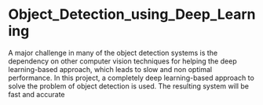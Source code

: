 # Object_Detection_using_Deep_Learning
A major challenge in many of the object detection systems is the dependency on other computer vision techniques for helping the deep learning-based approach, which leads to slow and non optimal performance. In this project, a completely deep learning-based approach to solve the problem of object detection is used. The resulting system will be fast and accurate
